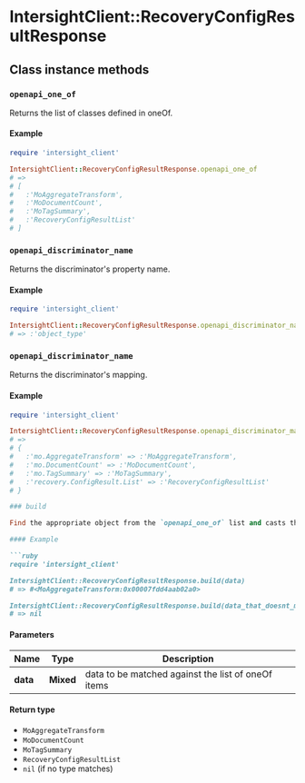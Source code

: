 # IntersightClient::RecoveryConfigResultResponse

## Class instance methods

### `openapi_one_of`

Returns the list of classes defined in oneOf.

#### Example

```ruby
require 'intersight_client'

IntersightClient::RecoveryConfigResultResponse.openapi_one_of
# =>
# [
#   :'MoAggregateTransform',
#   :'MoDocumentCount',
#   :'MoTagSummary',
#   :'RecoveryConfigResultList'
# ]
```

### `openapi_discriminator_name`

Returns the discriminator's property name.

#### Example

```ruby
require 'intersight_client'

IntersightClient::RecoveryConfigResultResponse.openapi_discriminator_name
# => :'object_type'
```

### `openapi_discriminator_name`

Returns the discriminator's mapping.

#### Example

```ruby
require 'intersight_client'

IntersightClient::RecoveryConfigResultResponse.openapi_discriminator_mapping
# =>
# {
#   :'mo.AggregateTransform' => :'MoAggregateTransform',
#   :'mo.DocumentCount' => :'MoDocumentCount',
#   :'mo.TagSummary' => :'MoTagSummary',
#   :'recovery.ConfigResult.List' => :'RecoveryConfigResultList'
# }

### build

Find the appropriate object from the `openapi_one_of` list and casts the data into it.

#### Example

```ruby
require 'intersight_client'

IntersightClient::RecoveryConfigResultResponse.build(data)
# => #<MoAggregateTransform:0x00007fdd4aab02a0>

IntersightClient::RecoveryConfigResultResponse.build(data_that_doesnt_match)
# => nil
```

#### Parameters

| Name | Type | Description |
| ---- | ---- | ----------- |
| **data** | **Mixed** | data to be matched against the list of oneOf items |

#### Return type

- `MoAggregateTransform`
- `MoDocumentCount`
- `MoTagSummary`
- `RecoveryConfigResultList`
- `nil` (if no type matches)


